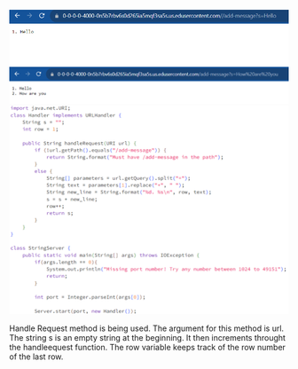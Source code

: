 ![image](imp1.png)
![image](imp2.png)
![image](StringServer.png)

Handle Request method is being used. The argument for this method is url. The string s is an empty string at the beginning. It then increments throught the handleequest function. The row variable keeps track of the row number of the last row. 
